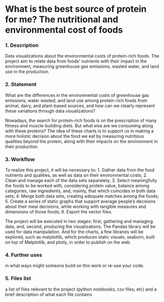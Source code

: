 # What is the best source of protein for me? The nutritional and environmental cost of foods 

### 1. Description
Data visualizations about the environmental costs of protein-rich foods. 
The project aim to relate data from foods' nutrients with their impact in the environment, measuring greenhouse gas emissions, wasted water, and land use in the production. 


### 2. Statement
What are the differences in the environmental costs of greenhouse gas emissions, water wasted,
and land use among protein-rich foods from animal, dairy, and plant-based sources, and how can
we clearly represent these variations through data visualizations?

Nowadays, the search for protein-rich foods is on the prescription of many fitness and
muscle-building diets. But what else are we consuming along with these proteins? The idea of
these charts is to support us in making a more holistic decision about the food we eat by
measuring nutritious qualities beyond the protein, along with their impacts on the environment in
their production.


### 3. Workflow
To realize this project, it will be necessary to: 1. Gather data from the food nutrients and qualities,
as well as data on their environmental costs; 2. Clean and manage each of the data sets
separately; 3. Select meaningfully the foods to be worked with, considering protein value, balance
among categories, raw ingredients, and, mainly, that which coincides in both data sets; 4. Merge
both data sets, creating adequate matches among the foods; 5. Create a series of static graphs
that support average people’s decisions about their meal decisions, while working with tangible
measures and dimensions of those foods; 6. Export the vector files.

The project will be executed in two stages: first, gathering and managing data, and,
second, producing the visualizations. The Pandas library will be used for data manipulation. And
for the charts, a few libraries will be explored, such as matplotlib, which produces static visuals,
seaborn, built on top of Matplotlib, and plotly, in order to publish on the web.

### 4. Further uses
in what ways might someone build on this work or re-use your code.

### 5. Files list
a list of files relevant to the project (python notebooks, csv files, etc) and a brief description of what each file contains
